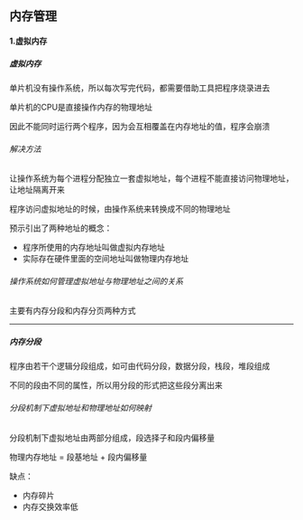 ## 内存管理

#### 1.虚拟内存

##### 虚拟内存

单片机没有操作系统，所以每次写完代码，都需要借助工具把程序烧录进去

单片机的CPU是直接操作内存的物理地址

因此不能同时运行两个程序，因为会互相覆盖在内存地址的值，程序会崩溃

###### 解决方法

让操作系统为每个进程分配独立一套虚拟地址，每个进程不能直接访问物理地址，让地址隔离开来

程序访问虚拟地址的时候，由操作系统来转换成不同的物理地址

预示引出了两种地址的概念：

- 程序所使用的内存地址叫做虚拟内存地址
- 实际存在硬件里面的空间地址叫做物理内存地址

###### 操作系统如何管理虚拟地址与物理地址之间的关系

主要有内存分段和内存分页两种方式

****

##### 内存分段

程序由若干个逻辑分段组成，如可由代码分段，数据分段，栈段，堆段组成

不同的段由不同的属性，所以用分段的形式把这些段分离出来

###### 分段机制下虚拟地址和物理地址如何映射

分段机制下虚拟地址由两部分组成，段选择子和段内偏移量

物理内存地址 = 段基地址 + 段内偏移量

缺点：

- 内存碎片
- 内存交换效率低

